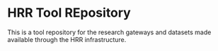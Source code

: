 # HRR Tool REpository

This is a tool repository for the research gateways and datasets made available through the HRR infrastructure.

